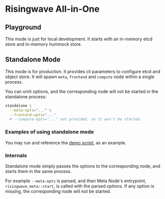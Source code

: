 # Risingwave All-in-One

## Playground

This mode is just for local development. It starts with an in-memory etcd store and in-memory hummock store.

## Standalone Mode

This mode is for production. It provides cli parameters to configure etcd and object store.
It will spawn `meta`, `frontend` and `compute` node within a single process.

You can omit options, and the corresponding node will not be started in the standalone process:

```bash
standalone \
  --meta-opts="..." \
  --frontend-opts="..."
  # --compute-opts="..." not provided, so it won't be started.
```

### Examples of using standalone mode

You may run and reference the [demo script](../scripts/e2e-full-standalone-demo.sh), as an example.

### Internals

Standalone mode simply passes the options to the corresponding node, and starts them in the same process.

For example `--meta-opts` is parsed, and then Meta Node's entrypoint, `risingwave_meta::start`, is called with the parsed options.
If any option is missing, the corresponding node will not be started.